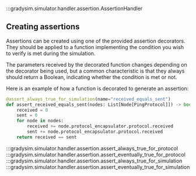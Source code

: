 :::gradysim.simulator.handler.assertion.AssertionHandler

## Creating assertions
Assertions can be created using one of the provided assertion decorators. They should be
applied to a function implementing the condition you wish to verify is met during the 
simulation. 

The parameters received by the decorated function changes depending on the decorator
being used, but a common characteristic is that they always should return a Boolean,
indicating whether the condition is met or not.

Here is an example of how a function is decorated to generate an assertion:

```py
@assert_always_true_for_simulation(name="received_equals_sent")
def assert_received_equals_sent(nodes: List[Node[PingProtocol]]) -> bool:
    received = 0
    sent = 0
    for node in nodes:
        received += node.protocol_encapsulator.protocol.received
        sent += node.protocol_encapsulator.protocol.received
    return received == sent
```

:::gradysim.simulator.handler.assertion.assert_always_true_for_protocol
:::gradysim.simulator.handler.assertion.assert_eventually_true_for_protocol
:::gradysim.simulator.handler.assertion.assert_always_true_for_simulation
:::gradysim.simulator.handler.assertion.assert_eventually_true_for_simulation